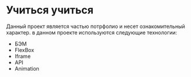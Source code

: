 # Учиться учиться
Данный проект является частью потрфолио и несет ознакомительный характер.
в данном проекте используются следующие технологии:
+ БЭМ
+ FlexBox
+ Iframe
+ API
+ Animation

